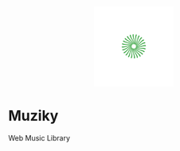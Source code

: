 <p align="center">
	<img src="Muziky.png" width="160" height="160" alt="Muziky">  
</p>

# Muziky
Web Music Library 
